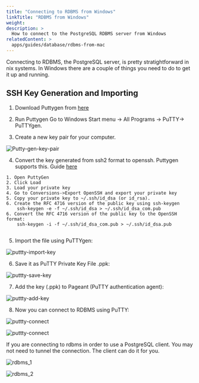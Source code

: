 ```yaml
---
title: "Connecting to RDBMS from Windows"
linkTitle: "RDBMS from Windows"
weight: 
description: >
  How to connect to the PostgreSQL RDBMS server from Windows   
relatedContent: >
  apps/guides/database/rdbms-from-mac
---
```

Connecting to RDBMS, the PostgreSQL server, is pretty stratightforward in nix systems. In Windows there are a couple of things you need to do to get it up and running. 

## SSH Key Generation and Importing

1. Download Puttygen from [here](https://www.ssh.com/ssh/putty/download)

2. Run Puttygen Go to Windows Start menu → All Programs → PuTTY→ PuTTYgen.

3. Create a new key pair for your computer. 

![Putty-gen-key-pair](puttygen-run-key-generate.png)

4. Convert the key generated from ssh2 format to openssh. Puttygen supports this. Guide [here](https://stackoverflow.com/questions/2224066/how-to-convert-ssh-keypairs-generated-using-puttygenwindows-into-key-pairs-use?answertab=votes#tab-top)

```
1. Open PuttyGen
2. Click Load
3. Load your private key
4. Go to Conversions->Export OpenSSH and export your private key
5. Copy your private key to ~/.ssh/id_dsa (or id_rsa).
6. Create the RFC 4716 version of the public key using ssh-keygen
    ssh-keygen -e -f ~/.ssh/id_dsa > ~/.ssh/id_dsa_com.pub
6. Convert the RFC 4716 version of the public key to the OpenSSH format:
    ssh-keygen -i -f ~/.ssh/id_dsa_com.pub > ~/.ssh/id_dsa.pub
    
```


5. Import the file using PuTTYgen:

![puttty-import-key](putty-gen-import.png)

6. Save it as PuTTY Private Key File .ppk:

![puttty-save-key](putty-save-key.png)

7. Add the key (.ppk) to Pageant (PuTTY authentication agent):

![puttty-add-key](putty-add-key.png)

8. Now you can connect to RDBMS using PuTTY:

![puttty-connect](puttty-connect.png)

![puttty-connect](putty-connect-final.png)

If you are connecting to rdbms in order to use a PostgreSQL client. You may not need to tunnel the connection. The client can do it for you. 

![rdbms_1](rdbms_connect_1.png)

![rdbms_2](rdbms_connect_2.png)